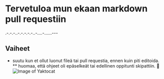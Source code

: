 # Tervetuloa mun ekaan markdown pull requestiin
.-.-.-..-.-.-.-.-..-....-......---
## Vaiheet
* suutu kun et ollut luonut fileä tai pull requestia, ennen kuin piti editoida.
** huomaa, että ohjeet oli epäselkeät tai edellinen oppitunti skipattiin.
:pizza:
![Image of Yaktocat](https://octodex.github.com/images/yaktocat.png)
